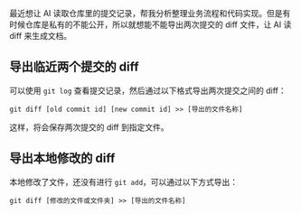 最近想让 AI 读取仓库里的提交记录，帮我分析整理业务流程和代码实现。但是有时候仓库是私有的不能公开，所以就想能不能导出两次提交的 diff 文件，让 AI 读 diff 来生成文档。

## 导出临近两个提交的 diff

可以使用 `git log` 查看提交记录，然后通过以下格式导出两次提交之间的 diff：

```git
git diff [old commit id] [new commit id] >> [导出的文件名称]
```

这样，将会保存两次提交的 diff 到指定文件。

## 导出本地修改的 diff

本地修改了文件，还没有进行 `git add`，可以通过以下方式导出：

```git
git diff [修改的文件或文件夹] >> [导出的文件名称]
```